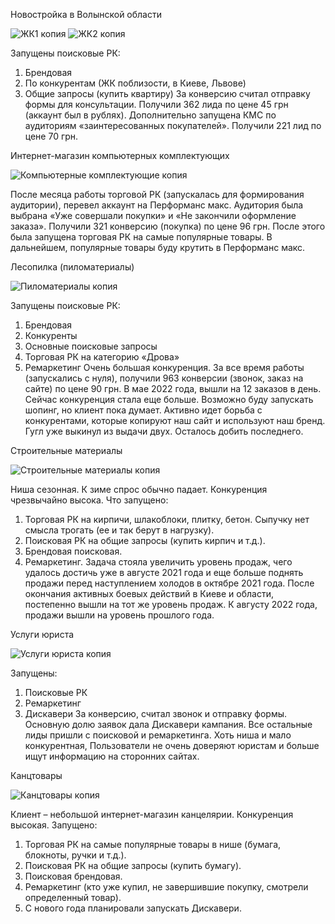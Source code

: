 Новостройка в Волынской области

![ЖК1 копия](https://user-images.githubusercontent.com/113106509/189108913-cd4c75ee-3bba-403c-8c2c-6b0c39b52fa4.png)
![ЖК2 копия](https://user-images.githubusercontent.com/113106509/189108953-b6a13677-e5dd-4836-9616-0535b6e23dd1.png)

Запущены поисковые РК:
1. Брендовая
2. По конкурентам (ЖК поблизости, в Киеве, Львове)
3. Общие запросы (купить квартиру)
За конверсию считал отправку формы для консультации. Получили 362
лида по цене 45 грн (аккаунт был в рублях).
Дополнительно запущена КМС по аудиториям «заинтересованных
покупателей». Получили 221 лид по цене 70 грн.

Интернет-магазин компьютерных комплектующих

![Компьютерные комплектующие копия](https://user-images.githubusercontent.com/113106509/189109180-153a7dd1-9406-4556-a010-b583d6be3f36.png)

После месяца работы торговой РК (запускалась для формирования
аудитории), перевел аккаунт на Перформанс макс.
Аудитория была выбрана «Уже совершали покупки» и «Не закончили
оформление заказа». Получили 321 конверсию (покупка) по цене 96 грн.
После этого была запущена торговая РК на самые популярные товары. В
дальнейшем, популярные товары буду крутить в Перформанс макс.

Лесопилка (пиломатериалы)

![Пиломатериалы копия](https://user-images.githubusercontent.com/113106509/189109290-a279dcb6-77c4-4257-9de0-235245b89f51.png)

Запущены поисковые РК:
1. Брендовая
2. Конкуренты
3. Основные поисковые запросы
4. Торговая РК на категорию «Дрова»
5. Ремаркетинг
Очень большая конкуренция.
За все время работы (запускались с нуля), получили 963 конверсии
(звонок, заказ на сайте) по цене 90 грн. В мае 2022 года, вышли на 12
заказов в день. Сейчас конкуренция стала еще больше. Возможно буду
запускать шопинг, но клиент пока думает. Активно идет борьба с
конкурентами, которые копируют наш сайт и используют наш бренд.
Гугл уже выкинул из выдачи двух. Осталось добить последнего.

Строительные материалы

![Строительные материалы копия](https://user-images.githubusercontent.com/113106509/189109447-7bb3a792-46a4-45c7-862a-4eb81854829f.png)

Ниша сезонная. К зиме спрос обычно падает. Конкуренция чрезвычайно
высока.
Что запущено:
1. Торговая РК на кирпичи, шлакоблоки, плитку, бетон. Сыпучку нет
смысла трогать (ее и так берут в нагрузку).
2. Поисковая РК на общие запросы (купить кирпич и т.д.).
3. Брендовая поисковая.
4. Ремаркетинг.
Задача стояла увеличить уровень продаж, чего удалось достичь уже в
августе 2021 года и еще больше поднять продажи перед наступлением
холодов в октябре 2021 года.
После окончания активных боевых действий в Киеве и области,
постепенно вышли на тот же уровень продаж. К августу 2022 года,
продажи вышли на уровень прошлого года.

Услуги юриста

![Услуги юриста копия](https://user-images.githubusercontent.com/113106509/189109576-0e1cd06d-2933-4d20-9b2f-592cd49e5c43.png)

Запущены:
1. Поисковые РК
2. Ремаркетинг
3. Дискавери
За конверсию, считал звонок и отправку формы. Основную долю заявок
дала Дискавери кампания. Все остальные лиды пришли с поисковой и
ремаркетинга.
Хоть ниша и мало конкурентная, Пользователи не очень доверяют
юристам и больше ищут информацию на сторонних сайтах.

Канцтовары

![Канцтовары копия](https://user-images.githubusercontent.com/113106509/189109803-ba43980c-34bc-4415-8edf-7053b03e0abd.png)

Клиент – небольшой интернет-магазин канцелярии. Конкуренция
высокая.
Запущено:
1. Торговая РК на самые популярные товары в нише (бумага,
блокноты, ручки и т.д.).
2. Поисковая РК на общие запросы (купить бумагу).
3. Поисковая брендовая.
4. Ремаркетинг (кто уже купил, не завершившие покупку, смотрели
определенный товар).
5. С нового года планировали запускать Дискавери.
